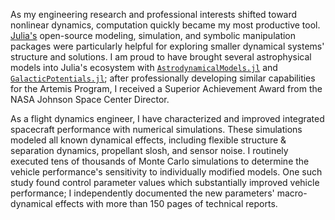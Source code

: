 As my engineering research and professional interests shifted toward
nonlinear dynamics, computation quickly became my most productive tool.
[Julia's](https://julialang.org) open-source modeling, simulation, and
symbolic manipulation packages were particularly helpful for exploring
smaller dynamical systems' structure and solutions. I am proud to have
brought several astrophysical models into Julia's ecosystem with
[`AstrodynamicalModels.jl`](https://github.com/cadojo/AstrodynamicalModels.jl)
and
[`GalacticPotentials.jl`](https://github.com/cadojo/GalacticPotentials.jl);
after professionally developing similar capabilities for the Artemis
Program, I received a Superior Achievement Award from the NASA Johnson
Space Center Director.

As a flight dynamics engineer, I have characterized and improved
integrated spacecraft performance with numerical simulations.
These simulations modeled all known dynamical effects,
including flexible structure & separation dynamics, propellant slosh, and sensor
noise. I routinely executed tens of thousands of Monte Carlo simulations to
determine the vehicle performance's sensitivity to individually modified models.
One such study found control parameter values which substantially improved vehicle
performance; I independently documented the new parameters' macro-dynamical
effects with more than 150 pages of technical reports.
